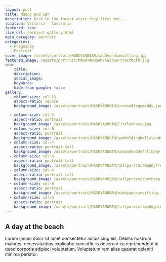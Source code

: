 ```yaml
---
layout: post
title: Maddy and Sam
description: Back to the forest where they first met...
location: Victoria - Australia
featured: true
live_url: /project-gallery.html
main_category: portrait
categories:
  - Pregnancy
  - Portrait
cover_image: /assets/portrait/MADDYANDSAM/maddyandsamsitting.jpg
featured_image: /assets/portrait/MADDYANDSAM/tallportraitboth.jpg
seo:
    title:
    description:
    social_image:
    keywords:
    hide-from-google: false
gallery:
  - column-size: col-12
    aspect-ratio: square
    background_image: /assets/portrait/MADDYANDSAM/crossedlegsmaddy.jpg 

  - column-size: col-6
    aspect-ratio: portrait
    background_image: /assets/portrait/MADDYANDSAM/littleshoes.jpg 
  - column-size: col-6
    aspect-ratio: portrait
    background_image: /assets/portrait/MADDYANDSAM/samholdingbellylandscape.jpg
  - column-size: col-4
    aspect-ratio: portrait-tall
    background_image: /assets/portrait/MADDYANDSAM/samandmaddyfullbody.jpg
  - column-size: col-4
    aspect-ratio: portrait-tall
    background_image: /assets/portrait/MADDYANDSAM/tallportraitmaddyfront.jpg
  - column-size: col-4
    aspect-ratio: portrait-tall
    background_image: /assets/portrait/MADDYANDSAM/tallportraitbotheco.jpg
  - column-size: col-6
    aspect-ratio: portrait
    background_image: /assets/portrait/MADDYANDSAM/maddyandsamsitting.jpg
  - column-size: col-6
    aspect-ratio: portrait
    background_image: /assets/portrait/MADDYANDSAM/tallportraitmaddyside.jpg 
---
```



## A day at the beach

Lorem ipsum dolor sit amet consectetur adipisicing elit. Debitis nostrum maiores, necessitatibus explicabo cum officiis deserunt ea reprehenderit in quod corporis adipisci voluptatum. Voluptatum rem alias quaerat deleniti minima pariatur.
